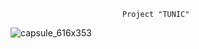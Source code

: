                              Project "TUNIC"


![capsule_616x353](https://github.com/user-attachments/assets/1a782388-f842-42f8-bb61-3a0933a78695)
